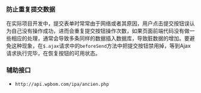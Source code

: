 
### 防止重复提交数据

在实际项目开发中，提交表单时常常由于网络或者其原因，用户点击提交按钮误认为自己没有操作成功，进而会重复提交按钮操作次数，如果页面前端代码没有做一些相应的处理，通常会导致多条同样的数据插入数据库，导致脏数据的增加。要避免这种现象，在`$.ajax`请求中的`beforeSend`方法中把提交按钮禁用掉，等到Ajax请求执行完毕，在恢复按钮的可用状态。


### 辅助接口

- `http://api.wpbom.com/ipa/ancien.php`
